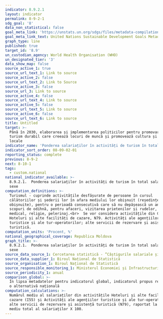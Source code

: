 ```yaml
---
indicator: 8.9.2.1
layout: indicator
permalink: 8-9-2-1
sdg_goal: '8'
data_non_statistical: false
goal_meta_link: 'https://unstats.un.org/sdgs/files/metadata-compilation/Metadata-Goal-8.pdf'
goal_meta_link_text: United Nations Sustainable Development Goals Metadata (PDF 526 KB)
graph_type: line
published: true
target_id: '8.9'
un_custodian_agency: World Health Organisation (WHO)
un_designated_tier: '3'
data_show_map: false
source_active_1: true
source_url_text_1: Link to source
source_active_2: false
source_url_text_2: Link to Source
source_active_3: false
source_url_3: Link to source
source_active_4: false
source_url_text_4: Link to source
source_active_5: false
source_url_text_5: Link to source
source_active_6: false
source_url_text_6: Link to source
title: Untitled
target: >-
  Până în 2030, elaborarea și implementarea politicilor pentru promovarea unui
  turism durabil care creează locuri de muncă și promovează cultura și produsele
  locale
indicator_name: 'Ponderea salariaților în activități de turism în total salariați, pe sexe'
indicator_sort_order: 08-09-02-01
reporting_status: complete
previous: 8-9-2
next: 8-10-1
tags:
  - custom.national
national_indicator_available: >-
  8.9.2.1.  Ponderea salariaților în activități de turism în total salariați, pe
  sexe
computation_definitions: >-
  Turismul - cuprinde activitățile desfășurate de persoane în cursul
  călătoriilor și șederii lor în afara mediului lor obișnuit (reședinței
  obișnuite), pentru o perioadă consecutivă care să nu depășească un an, în
  scopuri de odihnă, pentru afaceri, vizitarea prietenilor și rudelor, tratament
  medical, religie, pelerinaj.<br>  Se vor considera activitățile din CAEM: I.55
  Hoteluri și alte facilități de cazare, N79. Activități ale agențiilor
  turistice și ale tur-operatorilor; alte servicii de rezervare și asistență
  turistică.
computation_units: 'Procent, %'
national_geographical_coverage: Republica Moldova
graph_title: >-
  8.9.2.1.  Ponderea salariaților în activități de turism în total salariați, pe
  sexe
source_data_source_1: Cercetarea statistică - ”Câștigurile salariale și costul forței de muncă”
source_data_supplier_1: Biroul Național de Statistică
source_organisation_1: Biroul Național de Statistică
source_responsible_monitoring_1: Ministerul Economiei și Infrastructurii
source_periodicity_1: anual
comparison_global: >-
  În lipsa metadatelor pentru indicatorul global, indicatorul propus reprezintă
  o alternativă națională
computation_calculations: >-
  Numărul mediu al salariaților din activitățile Hoteluri și alte facilități de
  cazare (I55) și Activități ale agențiilor turistice și ale tur-operatorilor;
  alte servicii de rezervare și asistență turistică (N79), raportat la numărul
  mediu total al salariaților X 100.
---
```

